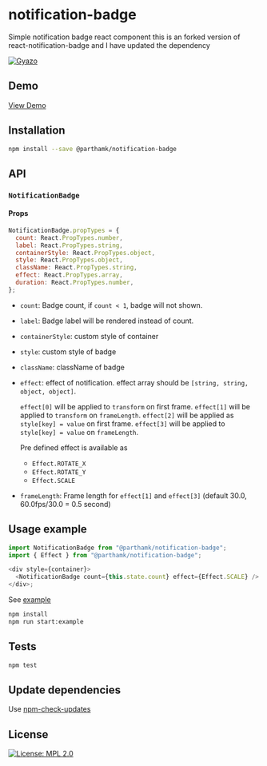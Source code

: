 # notification-badge 

Simple notification badge react component this is an forked version of react-notification-badge and I have updated the dependency

[![Gyazo](http://i.gyazo.com/70028f7eb324a89fb130401774e8a159.gif)](http://gyazo.com/70028f7eb324a89fb130401774e8a159)

## Demo

[View Demo](http://mobilusoss.github.io/react-notification-badge/example/)

## Installation

```bash
npm install --save @parthamk/notification-badge
```

## API

### `NotificationBadge`

#### Props

```javascript
NotificationBadge.propTypes = {
  count: React.PropTypes.number,
  label: React.PropTypes.string,
  containerStyle: React.PropTypes.object,
  style: React.PropTypes.object,
  className: React.PropTypes.string,
  effect: React.PropTypes.array,
  duration: React.PropTypes.number,
};
```

- `count`: Badge count, if `count < 1`, badge will not shown.

- `label`: Badge label will be rendered instead of count.

- `containerStyle`: custom style of container

- `style`: custom style of badge

- `className`: className of badge

- `effect`: effect of notification.
  effect array should be `[string, string, object, object]`.

  `effect[0]` will be applied to `transform` on first frame.
  `effect[1]` will be applied to `transform` on `frameLength`.
  `effect[2]` will be applied as `style[key] = value` on first frame.
  `effect[3]` will be applied to `style[key] = value` on `frameLength`.

  Pre defined effect is available as

  - `Effect.ROTATE_X`
  - `Effect.ROTATE_Y`
  - `Effect.SCALE`

- `frameLength`: Frame length for `effect[1]` and `effect[3]` (default 30.0, 60.0fps/30.0 = 0.5 second)

## Usage example

```javascript
import NotificationBadge from "@parthamk/notification-badge";
import { Effect } from "@parthamk/notification-badge";

<div style={container}>
  <NotificationBadge count={this.state.count} effect={Effect.SCALE} />
</div>;
```

See [example](https://github.com/mobilusoss/react-notification-badge/tree/develop/example)

```bash
npm install
npm run start:example
```

## Tests

```bash
npm test
```

## Update dependencies

Use [npm-check-updates](https://www.npmjs.com/package/npm-check-updates)

## License

[![License: MPL 2.0](https://img.shields.io/badge/License-MPL_2.0-brightgreen.svg)](https://opensource.org/licenses/MPL-2.0)
